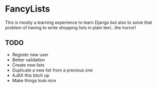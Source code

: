 FancyLists
==========

This is mostly a learning experience to learn Django but also to solve that problem of having to write shopping lists in plain text...the horror!

TODO
----

* Register new user
* Better validation
* Create new lists
* Duplicate a new list from a previous one
* AJAX this bitch up
* Make things look nice

